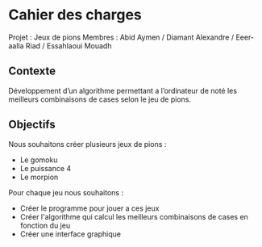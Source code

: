 # Cahier des charges

Projet : Jeux de pions
Membres : Abid Aymen / Diamant Alexandre / Eeer-aalla Riad / Essahlaoui Mouadh

Contexte
--------
Développement d’un algorithme permettant a l’ordinateur de noté les meilleurs combinaisons de cases selon le jeu de pions.

Objectifs
---------
Nous souhaitons créer plusieurs jeux de pions : 
* Le gomoku
* Le puissance 4
* Le morpion

Pour chaque jeu nous souhaitons :
* Créer le programme pour jouer a ces jeux
* Créer l'algorithme qui calcul les meilleurs combinaisons de cases en fonction du jeu
* Créer une interface graphique
